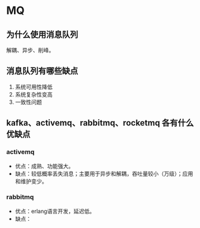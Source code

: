 # MQ

## 为什么使用消息队列

解耦、异步、削峰。



## 消息队列有哪些缺点

1. 系统可用性降低
2. 系统复杂性变高
3. 一致性问题



## kafka、activemq、rabbitmq、rocketmq 各有什么优缺点

### activemq

- 优点：成熟、功能强大。
- 缺点：较低概率丢失消息；主要用于异步和解耦，吞吐量较小（万级）；应用和维护变少。

### rabbitmq

- 优点：erlang语言开发，延迟低。
- 缺点：


